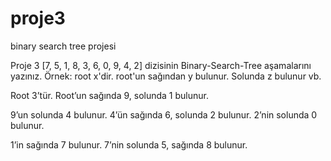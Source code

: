 # proje3
binary search tree projesi

Proje 3
[7, 5, 1, 8, 3, 6, 0, 9, 4, 2] dizisinin Binary-Search-Tree aşamalarını yazınız.
Örnek: root x'dir. root'un sağından y bulunur. Solunda z bulunur vb.

Root 3’tür. Root’un sağında 9, solunda 1 bulunur.

9’un solunda 4 bulunur.
4’ün sağında 6, solunda 2 bulunur.
2’nin solunda 0 bulunur.

1’in sağında 7 bulunur.
7’nin solunda 5, sağında 8 bulunur.
